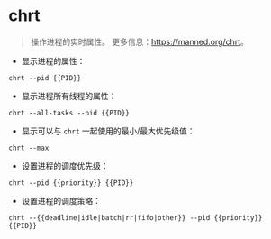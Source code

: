 # chrt

> 操作进程的实时属性。
> 更多信息：<https://manned.org/chrt>。

- 显示进程的属性：

`chrt --pid {{PID}}`

- 显示进程所有线程的属性：

`chrt --all-tasks --pid {{PID}}`

- 显示可以与 `chrt` 一起使用的最小/最大优先级值：

`chrt --max`

- 设置进程的调度优先级：

`chrt --pid {{priority}} {{PID}}`

- 设置进程的调度策略：

`chrt --{{deadline|idle|batch|rr|fifo|other}} --pid {{priority}} {{PID}}`